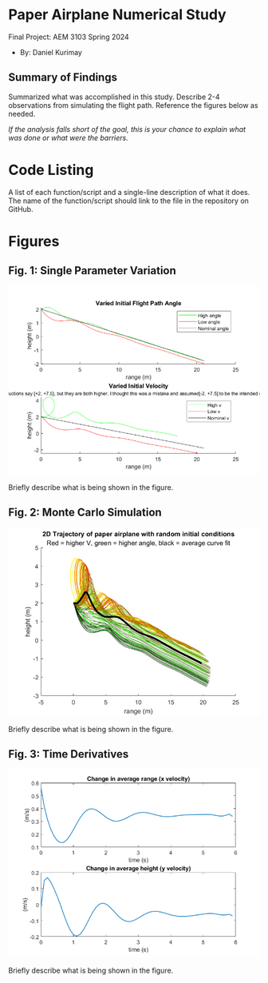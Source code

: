   # Paper Airplane Numerical Study
  Final Project: AEM 3103 Spring 2024

  - By: Daniel Kurimay

  ## Summary of Findings
  <Show the variations studied in a table>

  Summarized what was accomplished in this study.  Describe 2-4 observations from simulating the flight path.
  Reference the figures below as needed.

  *If the analysis falls short of the goal, this is your chance to explain what was done or what were the barriers.*
 
  # Code Listing
  A list of each function/script and a single-line description of what it does.  The name of the function/script should link to the file in the repository on GitHub.

  # Figures

  ## Fig. 1: Single Parameter Variation
  ![<2D trajectory simulated by varying single parameter at at time>](https://github.com/DannyKurimay/AEM3013/blob/master/docs/controlledvariation.png)
  
  Briefly describe what is being shown in the figure.

  ## Fig. 2: Monte Carlo Simulation
  ![<2D trajectories simulated using random sampling of parameters, overlayed polynomial fit onto plot.>](https://github.com/DannyKurimay/AEM3013/blob/master/docs/randomvariation.png)

  Briefly describe what is being shown in the figure.

 ## Fig. 3: Time Derivatives
 ![<Time-derivative of height and range for the fitted trajectory>](https://github.com/DannyKurimay/AEM3013/blob/master/docs/xyvelocity.png)


  Briefly describe what is being shown in the figure.

